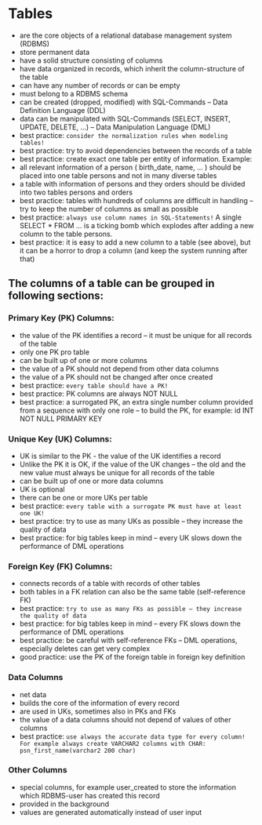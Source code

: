 # Tables
-	are the core objects of a relational database management system (RDBMS)
-	store permanent data
-	have a solid structure consisting of columns
-	have data organized in records, which inherit the column-structure of the table
-	can have any number of records or can be empty
-	must belong to a RDBMS schema
-	can be created (dropped, modified) with SQL-Commands – Data Definition Language (DDL)
-	data can be manipulated with SQL-Commands (SELECT, INSERT, UPDATE, DELETE, …) – Data Manipulation Language (DML)
-	best practice: ```consider the normalization rules when modeling tables!```
-	best practice: try to avoid dependencies between the records of a table
-	best practice: create exact one table per entity of information. Example:
  - all relevant information of a person ( birth_date, name, … ) should be placed into one table persons and not in many diverse tables
  - a table with information of persons and they orders should be divided into two tables persons and orders
-	best practice: tables with hundreds of columns are difficult in handling – try to keep the number of columns as small as possible
-	best practice: ```always use column names in SQL-Statements!``` A single SELECT * FROM … is a ticking bomb which explodes after adding a new column to the table persons.
-	best practice: it is easy to add a new column to a table (see above), but it can be a horror to drop a column (and keep the system running after that)

## The columns of a table can be grouped in following sections:

###	Primary Key (PK) Columns:
-	the value of the PK identifies a record – it must be unique for all records of the table
-	only one PK pro table
-	can be built up of one or more columns
-	the value of a PK should not depend from other data columns
-	the value of a PK should not be changed after once created
- best practice: ```every table should have a PK!```
- best practice: PK columns are always NOT NULL
-	best practice: a surrogated PK, an extra single number column provided from a sequence with only one role – to build the PK, for example: id INT NOT NULL PRIMARY KEY 

###	Unique Key (UK) Columns:
-	UK is similar to the PK - the value of the UK identifies a record
-	Unlike the PK it is OK, if the value of the UK changes – the old and the new value must always be unique for all records of the table
-	can be built up of one or more data columns
-	UK is optional
-	there can be one or more UKs per table
-	best practice: ```every table with a surrogate PK must have at least one UK!```
-	best practice: try to use as many UKs as possible – they increase the quality of data
-	best practice: for big tables keep in mind – every UK slows down the performance of  DML operations

###	Foreign Key (FK) Columns:
-	connects records of a table with records of other tables 
-	both tables in a FK relation can also be the same table (self-reference FK)
-	best practice: ```try to use as many FKs as possible – they increase the quality of data```
-	best practice: for big tables keep in mind – every FK slows down the performance of DML operations
-	best practice: be careful with self-reference FKs – DML operations, especially deletes can get very complex
-	good practice: use the PK of the foreign table in foreign key definition

###	Data Columns
-	net data
-	builds the core of the information of every record
-	are used in UKs, sometimes also in PKs and FKs
-	the value of a data columns should not depend of values of other columns 
-	best practice: ```use always the accurate data type for every column! For example always create VARCHAR2 columns with CHAR: psn_first_name(varchar2 200 char)```

###	Other Columns
-	special columns, for example user_created to store the information which RDBMS-user has created this record
-	provided in the background
-	values are generated automatically instead of user input 
